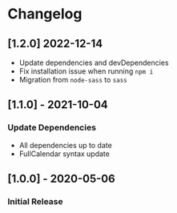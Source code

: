 # Changelog

## [1.2.0] 2022-12-14

- Update dependencies and devDependencies
- Fix installation issue when running `npm i`
- Migration from `node-sass` to `sass`

## [1.1.0] - 2021-10-04

### Update Dependencies

- All dependencies up to date
- FullCalendar syntax update

## [1.0.0] - 2020-05-06

### Initial Release
